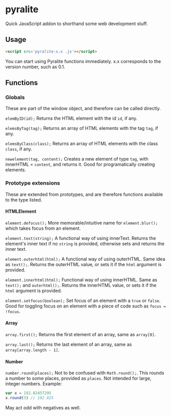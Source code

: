 # pyralite
Quick JavaScript addon to shorthand some web development stuff.

## Usage
```html
<script src='pyralite-x.x .js'></script>
```
You can start using Pyralite functions immediately.
x.x corresponds to the version number, such as 0.1.

## Functions
### Globals
These are part of the window object, and therefore can be called directly.

`elemByID(id);`
Returns the HTML element with the id `id`, if any.

`elemsByTag(tag);`
Returns an array of HTML elements with the tag `tag`, if any.

`elemsByClass(class);`
Returns an array of HTML elements with the class `class`, if any.

`newelement(tag, content);`
Creates a new element of type `tag`, with innerHTML = `content`, and returns it. Good for programatically creating elements.

### Prototype extensions
These are extended from prototypes, and are therefore functions available to the type listed.

#### HTMLElement
`element.defocus();`
More memorable/intuitive name for `element.blur();` which takes focus from an element.

`element.text(string);`
A functional way of using innerText. Returns the element's inner text if no `string` is provided, otherwise sets and returns the inner text.

`element.outerhtml(html);`
A functional way of using outerHTML. Same idea as `text();`. Returns the outerHTML value, or sets it if the `html` argument is provided.

`element.innerhtml(html);`
Functional way of using innerHTML. Same as `text();` and `outerhtml();`. Returns the innerHTML value, or sets it if the `html` argument is provided.

`element.setfocus(boolean);`
Set focus of an element with a `true` or `false`. Good for toggling focus on an element with a piece of code such as `focus = !focus`.

#### Array
`array.first();`
Returns the first element of an array, same as `array[0]`.

`array.last();`
Returns the last element of an array, same as `array[array.length - 1]`.

#### Number
`number.round(places);`
Not to be confused with `Math.round();`.
This rounds a number to some places, provided as `places`. Not intended for large, integer numbers.
Example:
```js
var x = 192.82457295
x.round(3) // 192.825
```
May act odd with negatives as well.
